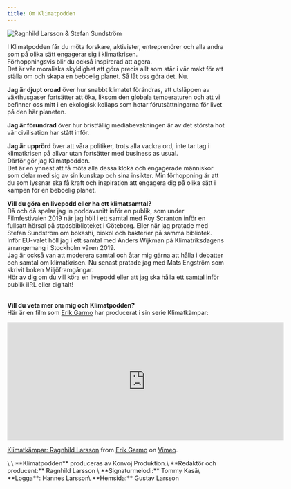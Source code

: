 ```yaml
---
title: Om Klimatpodden
---
```

![Ragnhild Larsson & Stefan Sundström](/img/img_4003.jpg)

I Klimatpodden får du möta forskare, aktivister, entreprenörer och alla andra som på olika sätt engagerar sig i klimatkrisen. \
Förhoppningsvis blir du också inspirerad att agera. \
Det är vår moraliska skyldighet att göra precis allt som står i vår makt för att ställa om och skapa en beboelig planet. Så låt oss göra det. Nu.

**Jag är djupt oroad** över hur snabbt klimatet förändras, att utsläppen av växthusgaser fortsätter att öka, liksom den globala temperaturen och att vi befinner oss mitt i en ekologisk kollaps som hotar förutsättningarna för livet på den här planeten.

**Jag är förundrad** över hur bristfällig mediabevakningen är av det största hot vår civilisation har stått inför.

**Jag är** **upprörd** över att våra politiker, trots alla vackra ord, inte tar tag i klimatkrisen på allvar utan fortsätter med business as usual.\
Därför gör jag Klimatpodden. \
Det är en ynnest att få möta alla dessa kloka och engagerade människor som delar med sig av sin kunskap och sina insikter. Min förhoppning är att du som lyssnar ska få kraft och inspiration att engagera dig på olika sätt i kampen för en beboelig planet. 

**Vill du göra en livepodd eller ha ett klimatsamtal?**\
Då och då spelar jag in poddavsnitt inför en publik, som under Filmfestivalen 2019 när jag höll i ett samtal med Roy Scranton inför en fullsatt hörsal på stadsbiblioteket i Göteborg. Eller när jag pratade med Stefan Sundström om bokashi, biokol och bakterier på samma bibliotek. Inför EU-valet höll jag i ett samtal med Anders Wijkman på Klimatriksdagens arrangemang i Stockholm våren 2019.\
Jag är också van att moderera samtal och åtar mig gärna att hålla i debatter och samtal om klimatkrisen. Nu senast pratade jag med Mats Engström som skrivit boken Miljöframgångar.\
Hör av dig om du vill köra en livepodd eller att jag ska hålla ett samtal inför publik iIRL eller digitalt!

\
**Vill du veta mer om mig och Klimatpodden?** \
Här är en film som [Erik Garmo](https://www.garmomedia.se/planetfilmer) har producerat i sin serie Klimatkämpar:

<iframe src="https://player.vimeo.com/video/339101415?color=66CCA8&title=0&byline=0&portrait=0" width="640" height="272" frameborder="0" allow="autoplay; fullscreen" allowfullscreen></iframe>
<p><a href="https://vimeo.com/339101415">Klimatk&auml;mpar: Ragnhild Larsson</a> from <a href="https://vimeo.com/erikgarmo">Erik Garmo</a> on <a href="https://vimeo.com">Vimeo</a>.</p>\
\
**Klimatpodden** produceras av Konvoj Produktion.\
**Redaktör och producent:** Ragnhild Larsson \
**Signaturmelodi:** Tommy Kaså\
**Logga**: Hannes Larsson\
**Hemsida:** Gustav Larsson